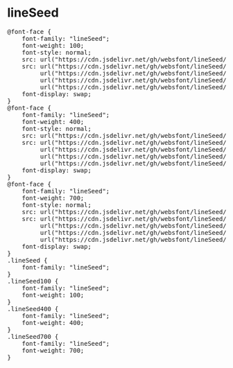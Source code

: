# lineSeed

<pre>
@font-face {
    font-family: "lineSeed";
    font-weight: 100;
    font-style: normal;
    src: url("https://cdn.jsdelivr.net/gh/websfont/lineSeed/lineSeed-Thin.eot");
    src: url("https://cdn.jsdelivr.net/gh/websfont/lineSeed/lineSeed-Thin.eot?#iefix") format("embedded-opentype"),
         url("https://cdn.jsdelivr.net/gh/websfont/lineSeed/lineSeed-Thin.woff2") format("woff2"),
         url("https://cdn.jsdelivr.net/gh/websfont/lineSeed/lineSeed-Thin.woff") format("woff"),
         url("https://cdn.jsdelivr.net/gh/websfont/lineSeed/lineSeed-Thin.ttf") format("truetype");
    font-display: swap;
} 
@font-face {
    font-family: "lineSeed";
    font-weight: 400;
    font-style: normal;
    src: url("https://cdn.jsdelivr.net/gh/websfont/lineSeed/lineSeed-Regular.eot");
    src: url("https://cdn.jsdelivr.net/gh/websfont/lineSeed/lineSeed-Regular.eot?#iefix") format("embedded-opentype"),
         url("https://cdn.jsdelivr.net/gh/websfont/lineSeed/lineSeed-Regular.woff2") format("woff2"),
         url("https://cdn.jsdelivr.net/gh/websfont/lineSeed/lineSeed-Regular.woff") format("woff"),
         url("https://cdn.jsdelivr.net/gh/websfont/lineSeed/lineSeed-Regular.ttf") format("truetype");
    font-display: swap;
} 
@font-face {
    font-family: "lineSeed";
    font-weight: 700;
    font-style: normal;
    src: url("https://cdn.jsdelivr.net/gh/websfont/lineSeed/lineSeed-Bold.eot");
    src: url("https://cdn.jsdelivr.net/gh/websfont/lineSeed/lineSeed-Bold.eot?#iefix") format("embedded-opentype"),
         url("https://cdn.jsdelivr.net/gh/websfont/lineSeed/lineSeed-Bold.woff2") format("woff2"),
         url("https://cdn.jsdelivr.net/gh/websfont/lineSeed/lineSeed-Bold.woff") format("woff"),
         url("https://cdn.jsdelivr.net/gh/websfont/lineSeed/lineSeed-Bold.ttf") format("truetype");
    font-display: swap;
} 
.lineSeed {
    font-family: "lineSeed";
}
.lineSeed100 {
    font-family: "lineSeed";
    font-weight: 100;
}
.lineSeed400 {
    font-family: "lineSeed";
    font-weight: 400;
}
.lineSeed700 {
    font-family: "lineSeed";
    font-weight: 700;
}
</pre>
